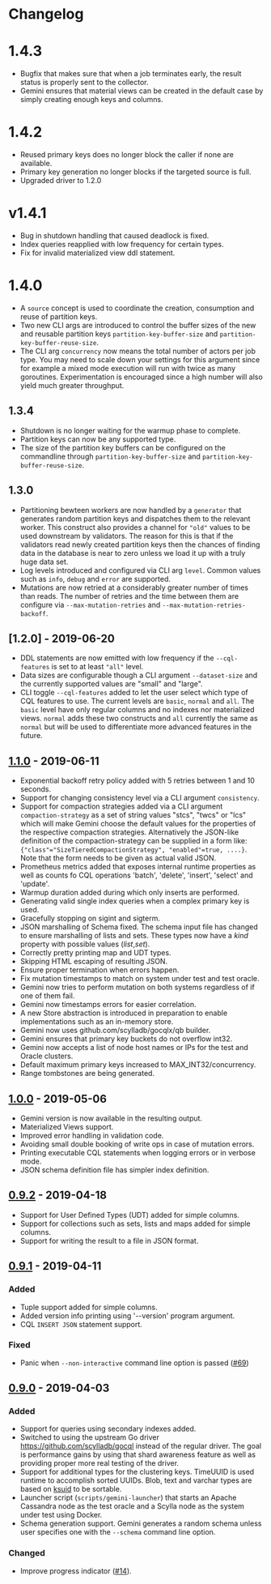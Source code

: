 # Changelog

# 1.4.3

- Bugfix that makes sure that when a job terminates early, the result status is
  properly sent to the collector.
- Gemini ensures that material views can be created in the default case by simply
  creating enough keys and columns.

# 1.4.2 

- Reused primary keys does no longer block the caller if none are available.
- Primary key generation no longer blocks if the targeted source is full.
- Upgraded driver to 1.2.0

# v1.4.1

- Bug in shutdown handling that caused deadlock is fixed.
- Index queries reapplied with low frequency for certain types.
- Fix for invalid materialized view ddl statement.

# 1.4.0

- A `source` concept is used to coordinate the creation, consumption and reuse of
  partition keys.
- Two new CLI args are introduced to control the buffer sizes of the new and reusable
  partition keys `partition-key-buffer-size` and `partition-key-buffer-reuse-size`.
- The CLI arg `concurrency` now means the total number of actors per job type. 
  You may need to scale down your settings for this argument since for example a
  mixed mode execution will run with twice as many goroutines. Experimentation is
  encouraged since a high number will also yield much greater throughput.

## 1.3.4

- Shutdown is no longer waiting for the warmup phase to complete.
- Partition keys can now be any supported type.
- The size of the partition key buffers can be configured on the commandline through
  `partition-key-buffer-size` and `partition-key-buffer-reuse-size`.

## 1.3.0

- Partitioning bewteen workers are now handled by a `generator` that generates 
  random partition keys and dispatches them to the relevant worker. This construct
  also provides a channel for `"old"` values to be used downstream by validators.
  The reason for this is that if the validators read newly created partition keys
  then the chances of finding data in the database is near to zero unless we load
  it up with a truly huge data set.
- Log levels introduced and configured via CLI arg `level`. Common values such as 
  `info`, `debug` and `error` are supported.
- Mutations are now retried at a considerably greater number of times than reads.
  The number of retries and the time between them are configure via `--max-mutation-retries`
  and `--max-mutation-retries-backoff`.

## [1.2.0] - 2019-06-20

- DDL statements are now emitted with low frequency if the `--cql-features` is set to at
  least `"all"` level.
- Data sizes are configurable though a CLI argument `--dataset-size` and the currently
  supported values are "small" and "large".
- CLI toggle `--cql-features` added to let the user select which type of CQL features
  to use. The current levels are `basic`, `normal` and `all`. The `basic` level have only
  regular columns and no indexes nor materialized views. `normal` adds these two constructs
  and `all` currently the same as `normal` but will be used to differentiate more advanced
  features in the future.

## [1.1.0] - 2019-06-11

- Exponential backoff retry policy added with 5 retries between 1 and 10 seconds.
- Support for changing consistency level via a CLI argument `consistency`.
- Support for compaction strategies added via a CLI argument `compaction-strategy`
  as a set of string values "stcs", "twcs" or "lcs" which will make Gemini choose
  the default values for the properties of the respective compaction strategies.
  Alternatively the JSON-like definition of the compaction-strategy can be supplied
  in a form like: `{"class"="SizeTieredCompactionStrategy", "enabled"=true, ....}`.
  Note that the form needs to be given as actual valid JSON.
- Prometheus metrics added that exposes internal runtime properties
  as well as counts fo CQL operations 'batch', 'delete', 'insert', 'select'
  and 'update'.
- Warmup duration added during which only inserts are performed.
- Generating valid single index queries when a complex primary key is used.
- Gracefully stopping on sigint and sigterm.
- JSON marshalling of Schema fixed. The schema input file has changed to
  ensure marshalling of lists and sets. These types now have a _kind_
  property with possible values (_list_,_set_).
- Correctly pretty printing map and UDT types.
- Skipping HTML escaping of resulting JSON.
- Ensure proper termination when errors happen.
- Fix mutation timestamps to match on system under test and test oracle.
- Gemini now tries to perform mutation on both systems regardless of
  if one of them fail.
- Gemini now timestamps errors for easier correlation.
- A new Store abstraction is introduced in preparation to enable
  implementations such as an in-memory store.
- Gemini now uses github.com/scylladb/gocqlx/qb builder.
- Gemini ensures that primary key buckets do not overflow int32.
- Gemini now accepts a list of node host names or IPs for the test
  and Oracle clusters.
- Default maximum primary keys increased to MAX_INT32/concurrency.
- Range tombstones are being generated. 

## [1.0.0] - 2019-05-06

- Gemini version is now available in the resulting output.
- Materialized Views support.
- Improved error handling in validation code.
- Avoiding small double booking of write ops in case of mutation errors.
- Printing executable CQL statements when logging errors or in verbose mode.
- JSON schema definition file has simpler index definition.

## [0.9.2] - 2019-04-18

- Support for User Defined Types (UDT) added for simple columns.
- Support for collections such as sets, lists and maps added for simple columns.
- Support for writing the result to a file in JSON format.

## [0.9.1] - 2019-04-11

### Added

- Tuple support added for simple columns.
- Added version info printing using '--version' program argument.
- CQL `INSERT JSON` statement support.

### Fixed

- Panic when `--non-interactive` command line option is passed ([#69](https://github.com/scylladb/gemini/issues/69))

## [0.9.0] - 2019-04-03

### Added

- Support for queries using secondary indexes added.
- Switched to using the upstream Go driver https://github.com/scylladb/gocql instead
  of the regular driver. The goal is performance gains by using that shard awareness
  feature as well as providing proper more real testing of the driver.
- Support for additional types for the clustering keys. TimeUUID is used runtime
  to accomplish sorted UUIDs. Blob, text and varchar types are based on
  [ksuid](https://github.com/segmentio/ksuid) to be sortable.
- Launcher script (`scripts/gemini-launcher`) that starts an Apache Cassandra
  node as the test oracle and a Scylla node as the system under test using
  Docker.
- Schema generation support. Gemini generates a random schema unless user
  specifies one with the `--schema` command line option.

### Changed

- Improve progress indicator ([#14](https://github.com/scylladb/gemini/issues/14)).

[1.1.0]: https://github.com/scylladb/gemini/compare/v1.1.0...v1.0.0
[1.0.0]: https://github.com/scylladb/gemini/compare/v0.9.2...v1.0.0
[0.9.2]: https://github.com/scylladb/gemini/compare/v0.9.1...v0.9.2
[0.9.1]: https://github.com/scylladb/gemini/compare/v0.9.0...v0.9.1
[0.9.0]: https://github.com/scylladb/gemini/releases/tag/v0.9.0
